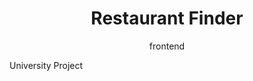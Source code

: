 <div align="center">
<h1>Restaurant Finder</h1>
<p>frontend</p>
</div>

<p><tab>University Project</p>

